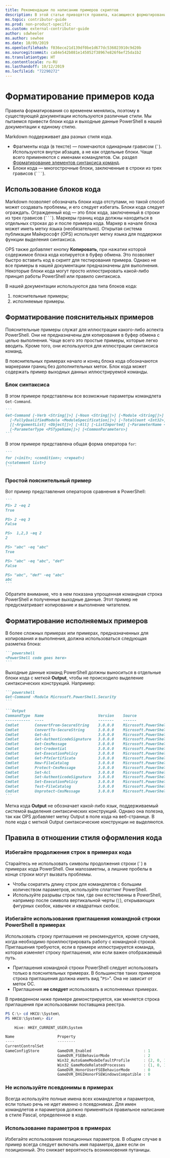 ```yaml
---
title: Рекомендации по написанию примеров скриптов
description: В этой статье приводятся правила, касающиеся форматирования примеров кода PowerShell. Они относятся как к концептуальным статьям с примерами, так и к справке по командлетам.
ms.topic: contributor-guide
ms.prod: non-product-specific
ms.custom: external-contributor-guide
author: sdwheeler
ms.author: sewhee
ms.date: 10/09/2019
ms.openlocfilehash: f036ece21d139df0be1d677dc536023910c9d20b
ms.sourcegitcommit: ca84e542b081e145052f38967e826f6ef25da1b2
ms.translationtype: HT
ms.contentlocale: ru-RU
ms.lasthandoff: 10/12/2019
ms.locfileid: "72290272"
---
```

# <a name="formatting-code-samples"></a>Форматирование примеров кода

Правила форматирования со временем менялись, поэтому в существующей документации используются различные стили. Мы пытаемся привести блоки кода и выходные данные PowerShell в нашей документации к единому стилю.

Markdown поддерживает два разных стиля кода.

- Фрагменты кода (в тексте) — помечаются одинарным грависом (`` ` ``). Используются внутри абзацев, а не как отдельные блоки. Чаще всего применяются с именами командлетов. См. раздел [Форматирование элементов синтаксиса команд](powershell-style-basic-markdown.md#formatting-command-syntax-elements).
- Блоки кода — многострочные блоки, заключенные в строки из трех грависов (`` ``` ``).

## <a name="using-code-blocks"></a>Использование блоков кода

Markdown позволяет обозначать блоки кода отступами, но такой способ может создавать проблемы, и его следует избегать. Блоки кода следует ограждать. Огражденный код — это блок кода, заключенный в строки из трех грависов (`` ``` ``). Маркеры границ кода должны находиться в отдельных строках до и после примера кода. Маркер в начале блока может иметь метку языка (необязательно). Открытая система публикации Майкрософт (OPS) использует метку языка для поддержки функции выделения синтаксиса.

OPS также добавляет кнопку **Копировать**, при нажатии которой содержимое блока кода копируется в буфер обмена. Это позволяет быстро вставить код в скрипт для тестирования примера. Однако не все примеры в нашей документации предназначены для выполнения. Некоторые блоки кода могут просто иллюстрировать какой-либо принцип работы PowerShell или правило синтаксиса.

В нашей документации используются два типа блоков кода:

1. пояснительные примеры;
2. исполняемые примеры.

## <a name="formatting-illustrative-examples"></a>Форматирование пояснительных примеров

Пояснительные примеры служат для иллюстрации какого-либо аспекта PowerShell. Они не предназначены для копирования в буфер обмена с целью выполнения. Чаще всего это простые примеры, которые легко вводить.
Кроме того, они используются для иллюстрации синтаксиса команд.

В пояснительных примерах начало и конец блока кода обозначаются маркерами границ без дополнительных меток. Блок кода может содержать пример выходных данных иллюстрируемой команды.

### <a name="syntax-block"></a>Блок синтаксиса

В этом примере представлены все возможные параметры командлета `Get-Command`.

~~~markdown
```
Get-Command [-Verb <String[]>] [-Noun <String[]>] [-Module <String[]>]
  [-FullyQualifiedModule <ModuleSpecification[]>] [-TotalCount <Int32>] [-Syntax] [-ShowCommandInfo]
  [[-ArgumentList] <Object[]>] [-All] [-ListImported] [-ParameterName <String[]>]
  [-ParameterType <PSTypeName[]>] [<CommonParameters>]
```
~~~

В этом примере представлена общая форма оператора `for`:

~~~markdown
```
for (<init>; <condition>; <repeat>)
{<statement list>}
```
~~~

### <a name="simple-illustration-example"></a>Простой пояснительный пример

Вот пример представления операторов сравнения в PowerShell:

~~~markdown
```
PS> 2 -eq 2
True

PS> 2 -eq 3
False

PS>  1,2,3 -eq 2
2

PS> "abc" -eq "abc"
True

PS> "abc" -eq "abc", "def"
False

PS> "abc", "def" -eq "abc"
abc
```
~~~

Обратите внимание, что в нем показана упрощенная командная строка PowerShell и полученные выходные данные. Этот пример не предусматривает копирование и выполнение читателем.

## <a name="formatting-executable-examples"></a>Форматирование исполняемых примеров

В более сложных примерах или примерах, предназначенных для копирования и выполнения, должна использоваться следующая разметка блока:

~~~markdown
```powershell
<PowerShell code goes here>
```
~~~

Выходные данные команд PowerShell должны выноситься в отдельные блоки кода с меткой **Output**, чтобы не происходило выделение синтаксических конструкций. Например:

~~~markdown
```powershell
Get-Command -Module Microsoft.PowerShell.Security
```

```Output
CommandType  Name                        Version    Source
-----------  ----                        -------    ------
Cmdlet       ConvertFrom-SecureString    3.0.0.0    Microsoft.PowerShell.Security
Cmdlet       ConvertTo-SecureString      3.0.0.0    Microsoft.PowerShell.Security
Cmdlet       Get-Acl                     3.0.0.0    Microsoft.PowerShell.Security
Cmdlet       Get-AuthenticodeSignature   3.0.0.0    Microsoft.PowerShell.Security
Cmdlet       Get-CmsMessage              3.0.0.0    Microsoft.PowerShell.Security
Cmdlet       Get-Credential              3.0.0.0    Microsoft.PowerShell.Security
Cmdlet       Get-ExecutionPolicy         3.0.0.0    Microsoft.PowerShell.Security
Cmdlet       Get-PfxCertificate          3.0.0.0    Microsoft.PowerShell.Security
Cmdlet       New-FileCatalog             3.0.0.0    Microsoft.PowerShell.Security
Cmdlet       Protect-CmsMessage          3.0.0.0    Microsoft.PowerShell.Security
Cmdlet       Set-Acl                     3.0.0.0    Microsoft.PowerShell.Security
Cmdlet       Set-AuthenticodeSignature   3.0.0.0    Microsoft.PowerShell.Security
Cmdlet       Set-ExecutionPolicy         3.0.0.0    Microsoft.PowerShell.Security
Cmdlet       Test-FileCatalog            3.0.0.0    Microsoft.PowerShell.Security
Cmdlet       Unprotect-CmsMessage        3.0.0.0    Microsoft.PowerShell.Security
```
~~~

Метка кода **Output** не обозначает какой-либо язык, поддерживаемый системой выделения синтаксических конструкций.
Однако она полезна, так как OPS добавляет метку Output в поле кода на веб-странице.
В поле кода с меткой Output синтаксические конструкции не выделяются.

## <a name="coding-style-rules"></a>Правила в отношении стиля оформления кода

### <a name="avoid-line-continuation-in-code-samples"></a>Избегайте продолжения строк в примерах кода

Старайтесь не использовать символы продолжения строки (`` ` ``) в примерах кода PowerShell. Они малозаметны, а лишние пробелы в конце строки могут вызвать проблемы.

- Чтобы сократить длину строк для командлетов с большим количеством параметров, используйте сплаттинг PowerShell.
- Используйте разрывы строк там, где они естественны в PowerShell, например после символа вертикальной черты (`|`), открывающих фигурных скобок, кавычек и квадратных скобок.

### <a name="avoid-using-powershell-prompts-in-examples"></a>Избегайте использования приглашения командной строки PowerShell в примерах

Использовать строку приглашения не рекомендуется, кроме случаев, когда необходимо проиллюстрировать работу с командной строкой. Приглашения требуются, если в примере иллюстрируется команда, которая изменяет строку приглашения, или если важен отображаемый путь.

- Приглашения командной строки PowerShell следует использовать только в пояснительных примерах. В большинстве таких примеров строка приглашения должна иметь вид "`PS>`". Она не зависит от меток ОС.
- Приглашения **не следует** использовать в исполняемых примерах.

В приведенном ниже примере демонстрируется, как меняется строка приглашения при использовании поставщика реестра.

```powershell
PS C:\> cd HKCU:\System\
PS HKCU:\System\> dir

    Hive: HKEY_CURRENT_USER\System

Name                   Property
----                   --------
CurrentControlSet
GameConfigStore        GameDVR_Enabled                       : 1
                       GameDVR_FSEBehaviorMode               : 2
                       Win32_AutoGameModeDefaultProfile      : {2, 0, 1, 0...}
                       Win32_GameModeRelatedProcesses        : {1, 0, 1, 0...}
                       GameDVR_HonorUserFSEBehaviorMode      : 0
                       GameDVR_DXGIHonorFSEWindowsCompatible : 0
```

### <a name="do-not-use-aliases-in-examples"></a>Не используйте псевдонимы в примерах

Всегда используйте полные имена всех командлетов и параметров, если только речь не идет именно о псевдонимах. Для имен командлетов и параметров должно применяться правильное написание в стиле Pascal, определенное в коде.

### <a name="using-parameters-in-examples"></a>Использование параметров в примерах

Избегайте использования позиционных параметров. В общем случае в пример всегда следует включать имя параметра, даже если он позиционный. Это снижает вероятность возникновения путаницы.
